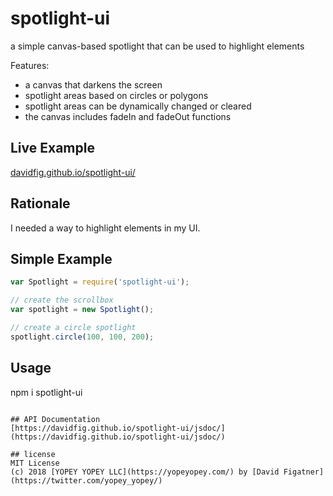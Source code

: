 # spotlight-ui
a simple canvas-based spotlight that can be used to highlight elements

Features:
* a canvas that darkens the screen
* spotlight areas based on circles or polygons
* spotlight areas can be dynamically changed or cleared
* the canvas includes fadeIn and fadeOut functions


## Live Example
[davidfig.github.io/spotlight-ui/](https://davidfig.github.io/spotlight-ui/)

## Rationale
I needed a way to highlight elements in my UI. 

## Simple Example
```js
var Spotlight = require('spotlight-ui');

// create the scrollbox
var spotlight = new Spotlight();

// create a circle spotlight
spotlight.circle(100, 100, 200);

```

## Usage

npm i spotlight-ui

```

## API Documentation
[https://davidfig.github.io/spotlight-ui/jsdoc/](https://davidfig.github.io/spotlight-ui/jsdoc/)

## license  
MIT License  
(c) 2018 [YOPEY YOPEY LLC](https://yopeyopey.com/) by [David Figatner](https://twitter.com/yopey_yopey/)

